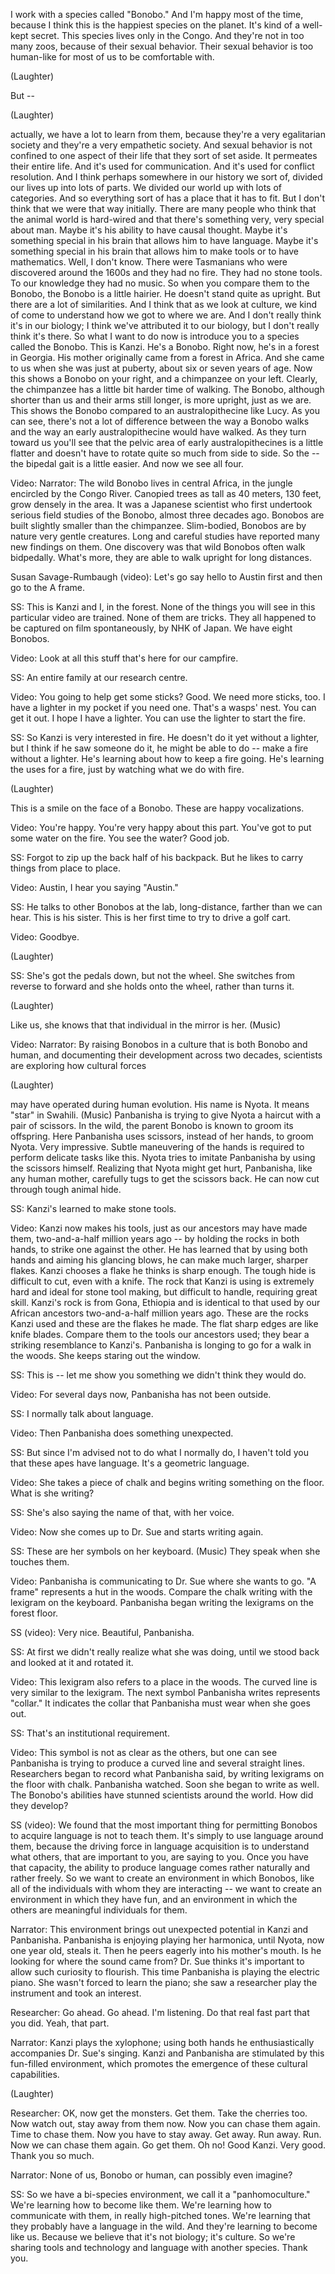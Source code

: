 
I work with a species called &quot;Bonobo.&quot;
And I&#39;m happy most of the time,
because I think this is the happiest species on the planet.
It&#39;s kind of a well-kept secret.
This species lives only in the Congo.
And they&#39;re not in too many zoos, because of their sexual behavior.
Their sexual behavior is too human-like
for most of us to be comfortable with.

(Laughter)

But --

(Laughter)

actually, we have a lot to learn from them, because they&#39;re a very
egalitarian society and they&#39;re a very empathetic society.
And sexual behavior is not confined to one aspect of their life
that they sort of set aside.
It permeates their entire life.
And it&#39;s used for communication.
And it&#39;s used for conflict resolution.
And I think perhaps somewhere in our history we sort of,
divided our lives up into lots of parts.
We divided our world up with lots of categories.
And so everything sort of has a place that it has to fit.
But I don&#39;t think that we were that way initially.
There are many people who think that the animal world is hard-wired
and that there&#39;s something very, very special about man.
Maybe it&#39;s his ability to have causal thought.
Maybe it&#39;s something special in his brain
that allows him to have language.
Maybe it&#39;s something special in his brain
that allows him to make tools or to have mathematics.
Well, I don&#39;t know. There were Tasmanians who were discovered
around the 1600s and they had no fire.
They had no stone tools.
To our knowledge they had no music.
So when you compare them to the Bonobo,
the Bonobo is a little hairier.
He doesn&#39;t stand quite as upright.
But there are a lot of similarities.
And I think that as we look at culture,
we kind of come to understand
how we got to where we are.
And I don&#39;t really think it&#39;s in our biology;
I think we&#39;ve attributed it to our biology,
but I don&#39;t really think it&#39;s there.
So what I want to do now is introduce you
to a species called the Bonobo.
This is Kanzi.
He&#39;s a Bonobo.
Right now, he&#39;s in a forest in Georgia.
His mother originally came from a forest in Africa.
And she came to us when she was just at puberty,
about six or seven years of age.
Now this shows a Bonobo on your right,
and a chimpanzee on your left.
Clearly, the chimpanzee has a little bit harder time of walking.
The Bonobo, although shorter than us and their arms still longer,
is more upright, just as we are.
This shows the Bonobo compared to an australopithecine like Lucy.
As you can see, there&#39;s not a lot of difference
between the way a Bonobo walks
and the way an early australopithecine would have walked.
As they turn toward us you&#39;ll see
that the pelvic area of early australopithecines is a little flatter
and doesn&#39;t have to rotate quite so much from side to side.
So the -- the bipedal gait is a little easier.
And now we see all four.

Video: Narrator: The wild Bonobo lives in central Africa, in the jungle
encircled by the Congo River.
Canopied trees as tall as 40 meters, 130 feet,
grow densely in the area.
It was a Japanese scientist
who first undertook serious field studies of the Bonobo,
almost three decades ago.
Bonobos are built slightly smaller than the chimpanzee.
Slim-bodied, Bonobos are by nature very gentle creatures.
Long and careful studies have reported many new findings on them.
One discovery was that wild Bonobos often walk bidpedally.
What&#39;s more, they are able to walk upright for long distances.

Susan Savage-Rumbaugh (video): Let&#39;s go say hello to Austin first and then go to the A frame.

SS: This is Kanzi and I, in the forest.
None of the things you will see in this particular video are trained.
None of them are tricks.
They all happened to be captured on film spontaneously,
by NHK of Japan.
We have eight Bonobos.

Video: Look at all this stuff that&#39;s here for our campfire.

SS: An entire family at our research centre.

Video: You going to help get some sticks?
Good.
We need more sticks, too.
I have a lighter in my pocket if you need one.
That&#39;s a wasps&#39; nest.
You can get it out.
I hope I have a lighter.
You can use the lighter to start the fire.

SS: So Kanzi is very interested in fire.
He doesn&#39;t do it yet without a lighter,
but I think if he saw someone do it, he might be able to do --
make a fire without a lighter.
He&#39;s learning about how to keep a fire going.
He&#39;s learning the uses for a fire,
just by watching what we do with fire.

(Laughter)

This is a smile on the face of a Bonobo.
These are happy vocalizations.

Video: You&#39;re happy.
You&#39;re very happy about this part.
You&#39;ve got to put some water on the fire. You see the water?
Good job.

SS: Forgot to zip up the back half of his backpack.
But he likes to carry things from place to place.

Video: Austin, I hear you saying &quot;Austin.&quot;

SS: He talks to other Bonobos at the lab, long-distance,
farther than we can hear.
This is his sister.
This is her first time to try to drive a golf cart.

Video: Goodbye.

(Laughter)


SS: She&#39;s got the pedals down, but not the wheel.
She switches from reverse to forward
and she holds onto the wheel, rather than turns it.

(Laughter)

Like us, she knows that that individual in the mirror is her.
(Music)

Video: Narrator: By raising Bonobos in a culture that is both Bonobo and human,
and documenting their development across two decades,
scientists are exploring how cultural forces

(Laughter)

may have operated during human evolution.
His name is Nyota.
It means &quot;star&quot; in Swahili.
(Music)
Panbanisha is trying to give Nyota a haircut with a pair of scissors.
In the wild, the parent Bonobo is known to groom its offspring.
Here Panbanisha uses scissors, instead of her hands,
to groom Nyota.
Very impressive.
Subtle maneuvering of the hands is required
to perform delicate tasks like this.
Nyota tries to imitate Panbanisha by using the scissors himself.
Realizing that Nyota might get hurt,
Panbanisha, like any human mother,
carefully tugs to get the scissors back.
He can now cut through tough animal hide.

SS: Kanzi&#39;s learned to make stone tools.

Video: Kanzi now makes his tools,
just as our ancestors may have made them,
two-and-a-half million years ago --
by holding the rocks in both hands, to strike one against the other.
He has learned that by using both hands
and aiming his glancing blows,
he can make much larger, sharper flakes.
Kanzi chooses a flake he thinks is sharp enough.
The tough hide is difficult to cut, even with a knife.
The rock that Kanzi is using is extremely hard
and ideal for stone tool making, but difficult to handle,
requiring great skill.
Kanzi&#39;s rock is from Gona, Ethiopia
and is identical to that used by our African ancestors
two-and-a-half million years ago.
These are the rocks Kanzi used
and these are the flakes he made.
The flat sharp edges are like knife blades.
Compare them to the tools our ancestors used;
they bear a striking resemblance to Kanzi&#39;s.
Panbanisha is longing to go for a walk in the woods.
She keeps staring out the window.

SS: This is -- let me show you something we didn&#39;t think they would do.

Video: For several days now, Panbanisha has not been outside.

SS: I normally talk about language.

Video: Then Panbanisha does something unexpected.

SS: But since I&#39;m advised not to do what I normally do,
I haven&#39;t told you that these apes have language.
It&#39;s a geometric language.

Video: She takes a piece of chalk
and begins writing something on the floor.
What is she writing?

SS: She&#39;s also saying the name of that, with her voice.

Video: Now she comes up to Dr. Sue and starts writing again.

SS: These are her symbols on her keyboard.
(Music)
They speak when she touches them.

Video: Panbanisha is communicating to Dr. Sue where she wants to go.
&quot;A frame&quot; represents a hut in the woods.
Compare the chalk writing with the lexigram on the keyboard.
Panbanisha began writing the lexigrams on the forest floor.

SS (video): Very nice. Beautiful, Panbanisha.

SS: At first we didn&#39;t really realize what she was doing,
until we stood back and looked at it and rotated it.

Video: This lexigram also refers to a place in the woods.
The curved line is very similar to the lexigram.
The next symbol Panbanisha writes represents &quot;collar.&quot;
It indicates the collar that Panbanisha must wear when she goes out.

SS: That&#39;s an institutional requirement.

Video: This symbol is not as clear as the others,
but one can see Panbanisha is trying to produce a curved line
and several straight lines.
Researchers began to record what Panbanisha said,
by writing lexigrams on the floor with chalk.
Panbanisha watched.
Soon she began to write as well.
The Bonobo&#39;s abilities have stunned scientists around the world.
How did they develop?

SS (video): We found that the most important thing
for permitting Bonobos to acquire language is not to teach them.
It&#39;s simply to use language around them,
because the driving force in language acquisition
is to understand what others, that are important to you, are saying to you.
Once you have that capacity,
the ability to produce language
comes rather naturally and rather freely.
So we want to create an environment in which Bonobos,
like all of the individuals with whom they are interacting --
we want to create an environment in which they have fun,
and an environment in which the others
are meaningful individuals for them.

Narrator: This environment brings out unexpected potential
in Kanzi and Panbanisha.
Panbanisha is enjoying playing her harmonica,
until Nyota, now one year old, steals it.
Then he peers eagerly into his mother&#39;s mouth.
Is he looking for where the sound came from?
Dr. Sue thinks it&#39;s important to allow such curiosity to flourish.
This time Panbanisha is playing the electric piano.
She wasn&#39;t forced to learn the piano;
she saw a researcher play the instrument and took an interest.

Researcher: Go ahead. Go ahead. I&#39;m listening.
Do that real fast part that you did. Yeah, that part.

Narrator: Kanzi plays the xylophone;
using both hands he enthusiastically accompanies Dr. Sue&#39;s singing.
Kanzi and Panbanisha
are stimulated by this fun-filled environment,
which promotes the emergence of these cultural capabilities.

(Laughter)


Researcher: OK, now get the monsters. Get them.
Take the cherries too.
Now watch out, stay away from them now.
Now you can chase them again. Time to chase them.
Now you have to stay away. Get away.
Run away. Run.
Now we can chase them again. Go get them.
Oh no!
Good Kanzi. Very good. Thank you so much.

Narrator: None of us, Bonobo or human, can possibly even imagine?

SS: So we have a bi-species environment, we call it a &quot;panhomoculture.&quot;
We&#39;re learning how to become like them.
We&#39;re learning how to communicate with them,
in really high-pitched tones.
We&#39;re learning that they probably have a language in the wild.
And they&#39;re learning to become like us.
Because we believe that it&#39;s not biology; it&#39;s culture.
So we&#39;re sharing tools and technology and language
with another species.
Thank you.
